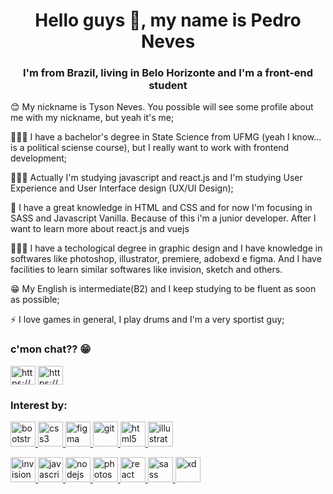 <h1 align="center">Hello guys 👋, my name is Pedro Neves</h1>
<h3 align="center">I'm from Brazil, living in Belo Horizonte and I'm a front-end student</h3>

<p>😊 My nickname is Tyson Neves. You possible will see some profile about me with my nickname, but yeah it's me;
<p> 👨🏾‍🎓 I have a bachelor's degree in State Science from UFMG (yeah I know... is a political sciense course), but I really want to work with frontend development;
<p> 👨🏾‍💻 Actually I'm studying javascript and react.js and I'm studying User Experience and User Interface design (UX/UI Design);
<p> 🙌 I have a great knowledge in HTML and CSS and for now I'm focusing in SASS and Javascript Vanilla. Because of this i'm a junior developer. After I want to learn more about react.js and vuejs
<p>👨🏾‍🎨 I have a techological degree in graphic design and I have knowledge in softwares like photoshop, illustrator, premiere, adobexd e figma. And I have facilities to learn similar softwares like invision, sketch and others.
<p>😁 My English is intermediate(B2) and I keep studying to be fluent as soon as possible;
<p>⚡ I love games in general, I play drums and I'm a very sportist guy;


<h3 align="left">c'mon chat?? 😁</h3>
<p align="left">
<a href="https://www.linkedin.com/in/devpedro-neves/" target="blank"><img align="center" src="https://cdn.jsdelivr.net/npm/simple-icons@3.0.1/icons/linkedin.svg" alt="https://www.linkedin.com/in/devpedro-neves/" height="30" width="40" /></a>
<a href="https://www.instagram.com/tysonneves/" target="blank"><img align="center" src="https://cdn.jsdelivr.net/npm/simple-icons@3.0.1/icons/instagram.svg" alt="https://www.instagram.com/tysonneves/" height="30" width="40" /></a>
</p>

<h3 align="left">Interest by:</h3>
<p align="left"> <a href="https://getbootstrap.com" target="_blank"> <img src="https://camo.githubusercontent.com/bec2c92468d081617cb3145a8f3d8103e268bca400f6169c3a68dc66e05c971e/68747470733a2f2f76352e676574626f6f7473747261702e636f6d2f646f63732f352e302f6173736574732f6272616e642f626f6f7473747261702d6c6f676f2d736861646f772e706e67" alt="bootstrap" width="40" height="40"/> </a> <a href="https://www.w3schools.com/css/" target="_blank"> <img src="https://cdn.freebiesupply.com/logos/large/2x/css3-logo-png-transparent.png" alt="css3" width="40" height="40"/> </a> <a href="https://www.figma.com/" target="_blank"> <img src="https://www.vectorlogo.zone/logos/figma/figma-icon.svg" alt="figma" width="40" height="40"/> </a> <a href="https://git-scm.com/" target="_blank"> <img src="https://www.vectorlogo.zone/logos/git-scm/git-scm-icon.svg" alt="git" width="40" height="40"/> </a> <a href="https://www.w3.org/html/" target="_blank"> <img src="https://cdn.iconscout.com/icon/free/png-256/html5-10-569380.png" alt="html5" width="40" height="40"/> </a> <a href="https://www.adobe.com/in/products/illustrator.html" target="_blank"> <img src="https://www.vectorlogo.zone/logos/adobe_illustrator/adobe_illustrator-icon.svg" alt="illustrator" width="40" height="40"/> </a> <p> <a href="https://www.invisionapp.com/" target="_blank"> <img src="https://www.vectorlogo.zone/logos/invisionapp/invisionapp-icon.svg" alt="invision" width="40" height="40"/> </a> <a href="https://developer.mozilla.org/en-US/docs/Web/JavaScript" target="_blank"> <img src="https://cdn.iconscout.com/icon/free/png-256/javascript-2752148-2284965.png" alt="javascript" width="40" height="40"/> </a> <a href="https://nodejs.org" target="_blank"> <img src="https://cdn.iconscout.com/icon/free/png-512/node-js-1174925.png" alt="nodejs" width="40" height="40"/> </a> <a href="https://www.photoshop.com/en" target="_blank"> <img src="https://upload.wikimedia.org/wikipedia/commons/thumb/a/af/Adobe_Photoshop_CC_icon.svg/144px-Adobe_Photoshop_CC_icon.svg.png" alt="photoshop" width="40" height="40"/> </a> <a href="https://reactjs.org/" target="_blank"> <img src="https://raw.githubusercontent.com/rexxars/react-hexagon/master/logo/react-hexagon.png" alt="react" width="40" height="40"/> </a> <a href="https://sass-lang.com" target="_blank"> <img src="https://d2eip9sf3oo6c2.cloudfront.net/tags/images/000/001/057/full/scsslogo.png" alt="sass" width="40" height="40"/> </a> <a href="https://www.adobe.com/products/xd.html" target="_blank"> <img src="https://cdn.worldvectorlogo.com/logos/adobe-xd.svg" alt="xd" width="40" height="40"/> </a> </p>



